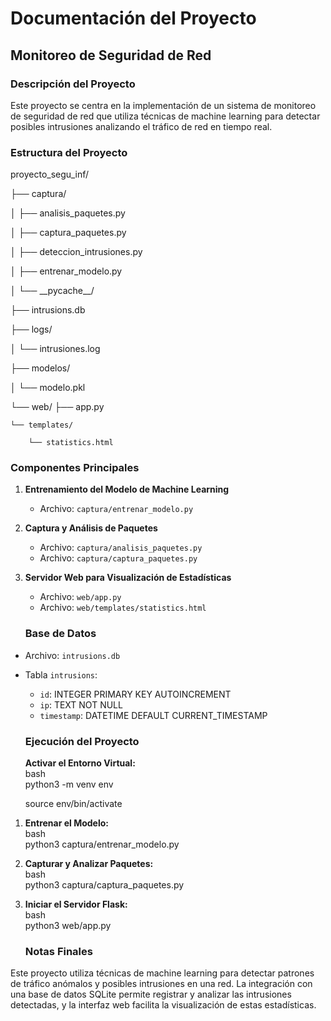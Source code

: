 # **Documentación del Proyecto**

## **Monitoreo de Seguridad de Red**

### **Descripción del Proyecto**

Este proyecto se centra en la implementación de un sistema de monitoreo de seguridad de red que utiliza técnicas de machine learning para detectar posibles intrusiones analizando el tráfico de red en tiempo real.

### **Estructura del Proyecto**

proyecto\_segu\_inf/

├── captura/

│   ├── analisis\_paquetes.py

│   ├── captura\_paquetes.py

│   ├── deteccion\_intrusiones.py

│   ├── entrenar\_modelo.py

│   └── \_\_pycache\_\_/

├── intrusions.db

├── logs/

│   └── intrusiones.log

├── modelos/

│   └── modelo.pkl

└── web/
    ├── app.py

    └── templates/

        └── statistics.html

### **Componentes Principales**

1. **Entrenamiento del Modelo de Machine Learning**  
   * Archivo: `captura/entrenar_modelo.py`  
2. **Captura y Análisis de Paquetes**  
   * Archivo: `captura/analisis_paquetes.py`  
   * Archivo: `captura/captura_paquetes.py`  
3. **Servidor Web para Visualización de Estadísticas**  
   * Archivo: `web/app.py`  
   * Archivo: `web/templates/statistics.html`

   ### **Base de Datos**

* Archivo: `intrusions.db`  
* Tabla `intrusions`:  
  * `id`: INTEGER PRIMARY KEY AUTOINCREMENT  
  * `ip`: TEXT NOT NULL  
  * `timestamp`: DATETIME DEFAULT CURRENT\_TIMESTAMP

  ### **Ejecución del Proyecto**

  **Activar el Entorno Virtual:**  
    bash  
    python3 \-m venv env

  source env/bin/activate

1.   
   **Entrenar el Modelo:**  
   bash  
   python3 captura/entrenar\_modelo.py  
2.   
   **Capturar y Analizar Paquetes:**  
   bash  
   python3 captura/captura\_paquetes.py  
3.   
   **Iniciar el Servidor Flask:**  
   bash  
   python3 web/app.py  


   ### **Notas Finales**

Este proyecto utiliza técnicas de machine learning para detectar patrones de tráfico anómalos y posibles intrusiones en una red. La integración con una base de datos SQLite permite registrar y analizar las intrusiones detectadas, y la interfaz web facilita la visualización de estas estadísticas.


